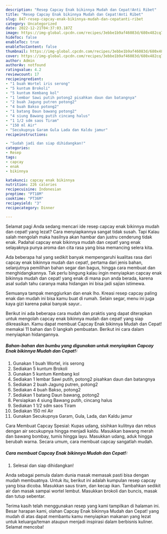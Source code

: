 ```yaml
---
description: "Resep Capcay Enak bikinnya Mudah dan Cepat!Anti Ribet"
title: "Resep Capcay Enak bikinnya Mudah dan Cepat!Anti Ribet"
slug: 847-resep-capcay-enak-bikinnya-mudah-dan-cepatanti-ribet
category: Uncategorized
date: 2022-12-21T04:37:03.187Z
image: https://img-global.cpcdn.com/recipes/3ebbe1b9af46083d/680x482cq70/capcay-enak-bikinnya-mudah-dan-cepat-foto-resep-utama.jpg
hideToc: false
enableToc: true
enableTocContent: false
thumbnail: https://img-global.cpcdn.com/recipes/3ebbe1b9af46083d/680x482cq70/capcay-enak-bikinnya-mudah-dan-cepat-foto-resep-utama.jpg
cover: https://img-global.cpcdn.com/recipes/3ebbe1b9af46083d/680x482cq70/capcay-enak-bikinnya-mudah-dan-cepat-foto-resep-utama.jpg
author: Admin
authorAv: notfound
ratingvalue: 4.2
reviewcount: 17
recipeingredient:
- "1 buah Wortel iris serong"
- "5 kuntum Brokoli"
- "5 kuntum Kembang kol"
- "1 lembar Sawi putih potong2 pisahkan daun dan batangnya"
- "2 buah Jagung putren potong2"
- "4 buah Bakso potong2"
- "1 batang Daun bawang potong2"
- "4 siung Bawang putih cincang halus"
- "1 1/2 sdm saos Tiram"
- "150 ml Air"
- "Secukupnya Garam Gula Lada dan Kaldu jamur"
recipeinstructions:

- "Sudah jadi dan siap dihidangkan!"
categories:
- Resep
tags:
- capcay
- enak
- bikinnya

katakunci: capcay enak bikinnya 
nutrition: 226 calories
recipecuisine: Indonesian
preptime: "PT18M"
cooktime: "PT36M"
recipeyield: "3"
recipecategory: Dinner

---
```



Selamat pagi Anda sedang mencari ide resep capcay enak bikinnya mudah dan cepat! yang lezat? Cara menyiapkannya sangat tidak susah. Tapi Kalau salah mengolah maka hasilnya akan hambar dan justru cenderung tidak enak. Padahal capcay enak bikinnya mudah dan cepat! yang enak selayaknya punya aroma dan cita rasa yang bisa memancing selera kita.


Ada beberapa hal yang sedikit banyak mempengaruhi kualitas rasa dari capcay enak bikinnya mudah dan cepat!, pertama dari jenis bahan, selanjutnya pemilihan bahan segar dan bagus, hingga cara membuat dan menghidangkannya. Tak perlu bingung kalau ingin menyiapkan capcay enak bikinnya mudah dan cepat! yang enak di mana pun anda berada, karena asal sudah tahu caranya maka hidangan ini bisa jadi sajian istimewa.

Semuanya tampak menggiurkan dan enak lho. Kreasi resep capcay paling enak dan mudah ini bisa kamu buat di rumah. Selain segar, menu ini juga kaya gizi karena pakai banyak sayur..


Berikut ini ada beberapa cara mudah dan praktis yang dapat diterapkan untuk mengolah capcay enak bikinnya mudah dan cepat! yang siap dikreasikan. Kamu dapat membuat Capcay Enak bikinnya Mudah dan Cepat! memakai 11 bahan dan 0 langkah pembuatan. Berikut ini cara dalam menyiapkan hidangannya.

<!--inarticleads1-->

##### Bahan-bahan dan bumbu yang digunakan untuk menyiapkan Capcay Enak bikinnya Mudah dan Cepat!:

1. Gunakan 1 buah Wortel, iris serong
1. Sediakan 5 kuntum Brokoli
1. Gunakan 5 kuntum Kembang kol
1. Sediakan 1 lembar Sawi putih, potong2 pisahkan daun dan batangnya
1. Sediakan 2 buah Jagung putren, potong2
1. Sediakan 4 buah Bakso, potong2
1. Sediakan 1 batang Daun bawang, potong2
1. Persiapkan 4 siung Bawang putih, cincang halus
1. Sediakan 1 1/2 sdm saos Tiram
1. Sediakan 150 ml Air
1. Gunakan Secukupnya Garam, Gula, Lada, dan Kaldu jamur


Cara Membuat Capcay Spesial: Kupas udang, sisihkan kulitnya dan rebus dengan air secukupnya hingga menjadi kaldu. Masukkan bawang merah dan bawang bombay, tumis hingga layu. Masukkan udang, aduk hingga berubah warna. Secara umum, cara membuat capcay sangatlah mudah. 

<!--inarticleads2-->

##### Cara membuat Capcay Enak bikinnya Mudah dan Cepat!:


1. Selesai dan siap dihidangkan!

Anda sebagai pemula dalam dunia masak memasak pasti bisa dengan mudah membuatnya. Untuk itu, berikut ini adalah kumpulan resep capcay yang bisa dicoba. Masukkan saus tiram, dan kecap ikan. Tambahkan sedikit air dan masak sampai wortel lembut. Masukkan brokoli dan buncis, masak dan tutup sebentar. 

Terima kasih telah menggunakan resep yang kami tampilkan di halaman ini. Besar harapan kami, olahan Capcay Enak bikinnya Mudah dan Cepat! yang mudah di atas dapat membantu kamu menyiapkan makanan yang lezat untuk keluarga/teman ataupun menjadi inspirasi dalam berbisnis kuliner. Selamat mencoba!
